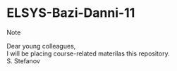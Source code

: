 # ELSYS-Bazi-Danni-11

> [!NOTE]
> Dear young colleagues,  
> I will be placing course-related materilas this repository.  
> S. Stefanov  
